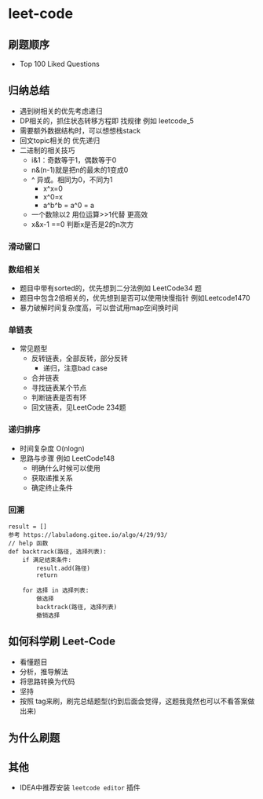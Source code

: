 # leet-code

## 刷题顺序
   - Top 100 Liked Questions

## 归纳总结
   - 遇到树相关的优先考虑递归
   - DP相关的，抓住状态转移方程即 找规律 例如 leetcode_5
   - 需要额外数据结构时，可以想想栈stack
   - 回文topic相关的 优先递归
   - 二进制的相关技巧
       - i&1：奇数等于1，偶数等于0
       - n&(n-1)就是把n的最未的1变成0
       - ^ 异或。相同为0，不同为1
           - x^x=0
           - x^0=x
           - a^b^b = a^0 = a
       - 一个数除以2 用位运算>>1代替 更高效
       - x&x-1 ==0 判断x是否是2的n次方

### 滑动窗口    

### 数组相关
   - 题目中带有sorted的，优先想到二分法例如 LeetCode34 题
   - 题目中包含2倍相关的，优先想到是否可以使用快慢指针 例如Leetcode1470
   - 暴力破解时间复杂度高，可以尝试用map空间换时间

### 单链表
- 常见题型
  - 反转链表，全部反转，部分反转
    - 递归，注意bad case
  - 合并链表
  - 寻找链表某个节点
  - 判断链表是否有环
  - 回文链表，见LeetCode 234题


### 递归排序
   - 时间复杂度 O(nlogn)
   - 思路与步骤 例如 LeetCode148
        - 明确什么时候可以使用
        - 获取递推关系
        - 确定终止条件  

### 回溯
```
result = []
参考 https://labuladong.gitee.io/algo/4/29/93/
// help 函数
def backtrack(路径, 选择列表):
    if 满足结束条件:
        result.add(路径)
        return
    
    for 选择 in 选择列表:
        做选择
        backtrack(路径, 选择列表)
        撤销选择

```


## 如何科学刷 Leet-Code
  - 看懂题目
  - 分析，推导解法
  - 将思路转换为代码
  - 坚持
  - 按照 tag来刷，刷完总结题型(约到后面会觉得，这题我竟然也可以不看答案做出来)

## 为什么刷题

        
        
## 其他
  - IDEA中推荐安装 `leetcode editor` 插件
        

        